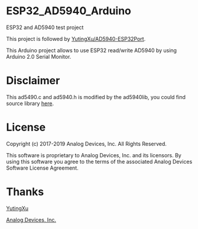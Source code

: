 # ESP32_AD5940_Arduino
ESP32 and AD5940 test project

This project is followed by [YutingXu/AD5940-ESP32Port](https://github.com/YutingXu/AD5940-ESP32Port).

This Arduino project allows to use ESP32 read/write AD5940 by using Arduino 2.0 Serial Monitor.

# Disclaimer
This ad5490.c and ad5940.h is modified by the ad5940lib, you could find source library [here](https://github.com/analogdevicesinc/ad5940lib).

# License
Copyright (c) 2017-2019 Analog Devices, Inc. All Rights Reserved.

This software is proprietary to Analog Devices, Inc. and its licensors.
By using this software you agree to the terms of the associated
Analog Devices Software License Agreement.

# Thanks
[YutingXu](https://github.com/YutingXu)

[Analog Devices, Inc.](https://github.com/analogdevicesinc)
